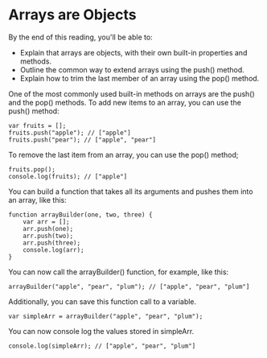 # Arrays are Objects

By the end of this reading, you'll be able to:
- Explain that arrays are objects, with their own built-in properties and methods.
- Outline the common way to extend arrays using the push() method.
- Explain how to trim the last member of an array using the pop() method.

One of the most commonly used built-in methods on arrays are the push() and the pop() methods.
To add new items to an array, you can use the push() method:

~~~
var fruits = [];
fruits.push("apple"); // ["apple"]
fruits.push("pear"); // ["apple", "pear"]
~~~

To remove the last item from an array, you can use the pop() method;

~~~
fruits.pop();
console.log(fruits); // ["apple"]
~~~

You can build a function that takes all its arguments and pushes them into an array, like this:

~~~
function arrayBuilder(one, two, three) {
    var arr = [];
    arr.push(one);
    arr.push(two);
    arr.push(three);
    console.log(arr);
}
~~~

You can now call the arrayBuilder() function, for example, like this:

~~~
arrayBuilder("apple", "pear", "plum"); // ["apple", "pear", "plum"]
~~~

Additionally, you can save this function call to a variable.

~~~
var simpleArr = arrayBuilder("apple", "pear", "plum");
~~~

You can now console log the values stored in simpleArr.

~~~
console.log(simpleArr); // ["apple", "pear", "plum"]
~~~